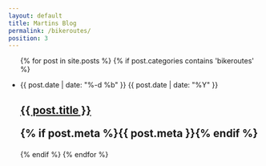 ```yaml
---
layout: default
title: Martins Blog
permalink: /bikeroutes/
position: 3
---
```


<ul class="post-list">
{% for post in site.posts %}
{% if post.categories contains 'bikeroutes' %}
<li>
    <p class="post-list-date">
        <span class="post-meta post-list-date-day">{{ post.date | date: "%-d %b" }}</span>
        <span class="post-meta post-list-date-year">{{ post.date | date: "%Y" }}</span>
    </p>
    <h2>
        <a class="post-link" href="{{ post.url | prepend: site.baseurl }}">{{ post.title }}</a>
        <p class="post-meta">{% if post.meta %}{{ post.meta }}{% endif %}</p>
    </h2>
</li>
{% endif %}
{% endfor %}
</ul>